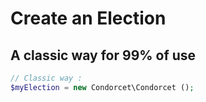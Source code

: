# Create an Election

## A classic way for 99% of use
```php
// Classic way :
$myElection = new Condorcet\Condorcet ();
```